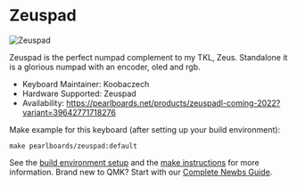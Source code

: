 # Zeuspad

![Zeuspad](https://i.imgur.com/F657DWwh.png)

Zeuspad is the perfect numpad complement to my TKL, Zeus. Standalone it is a glorious numpad with an encoder, oled and rgb.

* Keyboard Maintainer: Koobaczech
* Hardware Supported: Zeuspad
* Availability: https://pearlboards.net/products/zeuspadl-coming-2022?variant=39642771718276

Make example for this keyboard (after setting up your build environment):

    make pearlboards/zeuspad:default

See the [build environment setup](https://docs.qmk.fm/#/getting_started_build_tools) and the [make instructions](https://docs.qmk.fm/#/getting_started_make_guide) for more information. Brand new to QMK? Start with our [Complete Newbs Guide](https://docs.qmk.fm/#/newbs).
